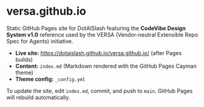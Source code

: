 # versa.github.io

Static GitHub Pages site for DotAISlash featuring the **CodeVibe Design System v1.0** reference used by the VERSA (Vendor-neutral Extensible Repo Spec for Agents) initiative.

- **Live site:** https://dotaislash.github.io/versa.github.io/ (after Pages builds)
- **Content:** `index.md` (Markdown rendered with the GitHub Pages Cayman theme)
- **Theme config:** `_config.yml`

To update the site, edit `index.md`, commit, and push to `main`. GitHub Pages will rebuild automatically.
